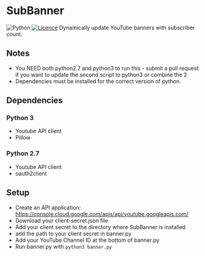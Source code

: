 # SubBanner
![Python](https://img.shields.io/badge/python-3670A0?style=for-the-badge&logo=python&logoColor=ffdd54)
[![Licence](https://img.shields.io/github/license/Ileriayo/markdown-badges?style=for-the-badge)](./LICENSE)
Dynamically update YouTube banners with subscriber count.
## Notes
* You NEED both python2.7 and python3 to run this - submit a pull request if you want to update the second script to python3 or combine the 2
* Dependencies must be installed for the correct version of python.
## Dependencies
### Python 3
* Youtube API client
* Pillow
### Python 2.7
* Youtube API client
* oauth2client
## Setup
* Create an API application: https://console.cloud.google.com/apis/api/youtube.googleapis.com/
* Download your client-secret.json file
* Add your client secret to the directory where SubBanner is installed
* add the path to your client secret in banner.py
* Add your YouTube Channel ID at the bottom of banner.py
* Run banner.py with `python3 banner.py`
